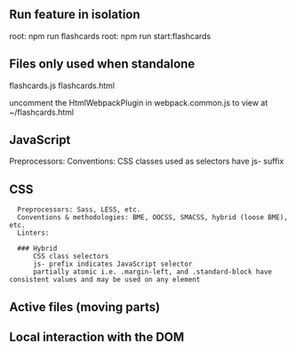 ## Run feature in isolation

root: npm run flashcards
root: npm run start:flashcards

## Files only used when standalone

flashcards.js
flashcards.html

uncomment the HtmlWebpackPlugin in webpack.common.js to view at ~/flashcards.html

## JavaScript

Preprocessors:
Conventions: CSS classes used as selectors have js- suffix

## CSS

      Preprocessors: Sass, LESS, etc.
      Conventions & methodologies: BME, OOCSS, SMACSS, hybrid (loose BME), etc.
      Linters:

      ### Hybrid
          CSS class selectors
          js- prefix indicates JavaScript selector
          partially atomic i.e. .margin-left, and .standard-block have consistent values and may be used on any element

## Active files (moving parts)

## Local interaction with the DOM